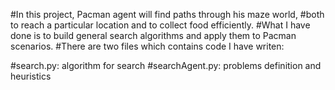 #In this project, Pacman agent will find paths through his maze world, 
#both to reach a particular location and to collect food efficiently. 
#What I have done is to build general search algorithms and apply them to Pacman scenarios. 
#There are two files which contains code I have writen:

#search.py: algorithm for search
#searchAgent.py: problems definition and heuristics

